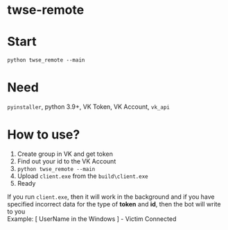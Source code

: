 # twse-remote

# Start
<code>python twse_remote --main</code>

# Need
<code>pyinstaller</code>, python 3.9+, VK Token, VK Account, <code>vk_api</code>

# How to use?
1. Create group in VK and get token<br>
2. Find out your id to the VK Account<br>
3. <code>python twse_remote --main</code><br>
4. Upload <code>client.exe</code> from the <code>build\client.exe</code><br>
5. Ready<br>

If you run <code>client.exe</code>, then it will work in the background and if you have specified incorrect data for the type of <b>token</b> and <b>id</b>, then the bot will write to you<br>
Example:
[ UserName in the Windows ] - Victim Connected
